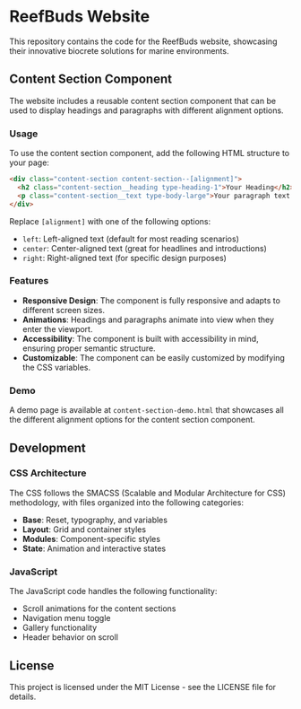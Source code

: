 # ReefBuds Website

This repository contains the code for the ReefBuds website, showcasing their innovative biocrete solutions for marine environments.

## Content Section Component

The website includes a reusable content section component that can be used to display headings and paragraphs with different alignment options.

### Usage

To use the content section component, add the following HTML structure to your page:

```html
<div class="content-section content-section--[alignment]">
  <h2 class="content-section__heading type-heading-1">Your Heading</h2>
  <p class="content-section__text type-body-large">Your paragraph text goes here.</p>
</div>
```

Replace `[alignment]` with one of the following options:
- `left`: Left-aligned text (default for most reading scenarios)
- `center`: Center-aligned text (great for headlines and introductions)
- `right`: Right-aligned text (for specific design purposes)

### Features

- **Responsive Design**: The component is fully responsive and adapts to different screen sizes.
- **Animations**: Headings and paragraphs animate into view when they enter the viewport.
- **Accessibility**: The component is built with accessibility in mind, ensuring proper semantic structure.
- **Customizable**: The component can be easily customized by modifying the CSS variables.

### Demo

A demo page is available at `content-section-demo.html` that showcases all the different alignment options for the content section component.

## Development

### CSS Architecture

The CSS follows the SMACSS (Scalable and Modular Architecture for CSS) methodology, with files organized into the following categories:

- **Base**: Reset, typography, and variables
- **Layout**: Grid and container styles
- **Modules**: Component-specific styles
- **State**: Animation and interactive states

### JavaScript

The JavaScript code handles the following functionality:

- Scroll animations for the content sections
- Navigation menu toggle
- Gallery functionality
- Header behavior on scroll

## License

This project is licensed under the MIT License - see the LICENSE file for details. 